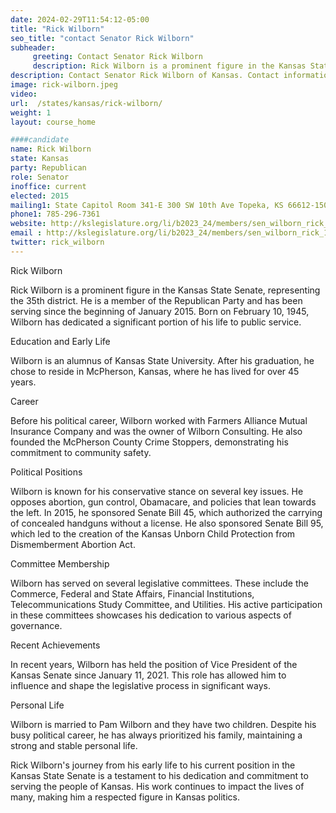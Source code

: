 ```yaml
---
date: 2024-02-29T11:54:12-05:00
title: "Rick Wilborn"
seo_title: "contact Senator Rick Wilborn"
subheader:
     greeting: Contact Senator Rick Wilborn
     description: Rick Wilborn is a prominent figure in the Kansas State Senate, representing the 35th district. He is a member of the Republican Party and has been serving since the beginning of January 2015. Born on February 10, 1945, Wilborn has dedicated a significant portion of his life to public service.
description: Contact Senator Rick Wilborn of Kansas. Contact information for Rick Wilborn includes email address, phone number, and mailing address.
image: rick-wilborn.jpeg
video:
url:  /states/kansas/rick-wilborn/
weight: 1
layout: course_home

####candidate
name: Rick Wilborn
state: Kansas
party: Republican
role: Senator
inoffice: current
elected: 2015
mailing1: State Capitol Room 341-E 300 SW 10th Ave Topeka, KS 66612-1504
phone1: 785-296-7361
website: http://kslegislature.org/li/b2023_24/members/sen_wilborn_rick_1/
email : http://kslegislature.org/li/b2023_24/members/sen_wilborn_rick_1/
twitter: rick_wilborn
---
```


Rick Wilborn

Rick Wilborn is a prominent figure in the Kansas State Senate, representing the 35th district. He is a member of the Republican Party and has been serving since the beginning of January 2015. Born on February 10, 1945, Wilborn has dedicated a significant portion of his life to public service.

Education and Early Life

Wilborn is an alumnus of Kansas State University. After his graduation, he chose to reside in McPherson, Kansas, where he has lived for over 45 years.

Career

Before his political career, Wilborn worked with Farmers Alliance Mutual Insurance Company and was the owner of Wilborn Consulting. He also founded the McPherson County Crime Stoppers, demonstrating his commitment to community safety.

Political Positions

Wilborn is known for his conservative stance on several key issues. He opposes abortion, gun control, Obamacare, and policies that lean towards the left. In 2015, he sponsored Senate Bill 45, which authorized the carrying of concealed handguns without a license. He also sponsored Senate Bill 95, which led to the creation of the Kansas Unborn Child Protection from Dismemberment Abortion Act.

Committee Membership

Wilborn has served on several legislative committees. These include the Commerce, Federal and State Affairs, Financial Institutions, Telecommunications Study Committee, and Utilities. His active participation in these committees showcases his dedication to various aspects of governance.

Recent Achievements

In recent years, Wilborn has held the position of Vice President of the Kansas Senate since January 11, 2021. This role has allowed him to influence and shape the legislative process in significant ways.

Personal Life

Wilborn is married to Pam Wilborn and they have two children. Despite his busy political career, he has always prioritized his family, maintaining a strong and stable personal life.

Rick Wilborn's journey from his early life to his current position in the Kansas State Senate is a testament to his dedication and commitment to serving the people of Kansas. His work continues to impact the lives of many, making him a respected figure in Kansas politics.
